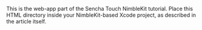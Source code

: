 This is the web-app part of the Sencha Touch NimbleKit tutorial. Place this HTML directory inside your NimbleKit-based Xcode project, as described in the article itself.